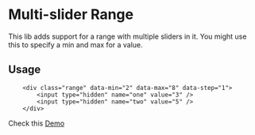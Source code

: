 # Multi-slider Range

This lib adds support for a range with multiple sliders in it. You might use this to specify a min and max for a value.

## Usage

```
    <div class="range" data-min="2" data-max="8" data-step="1">
        <input type="hidden" name="one" value="3" />
        <input type="hidden" name="two" value="5" />
    </div>
```

Check this [Demo](https://rawgit.com/hitsthings/multi-slider-range/master/example.html)
